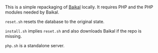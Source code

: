 This is a simple repackaging of [Baikal](https://github.com/netgusto/Baikal)
locally. It requires PHP and the PHP modules needed by Baikal.

`reset.sh` resets the database to the original state.

`install.sh` implies `reset.sh` and also downloads Baikal if the repo is
missing.

`php.sh` is a standalone server.

